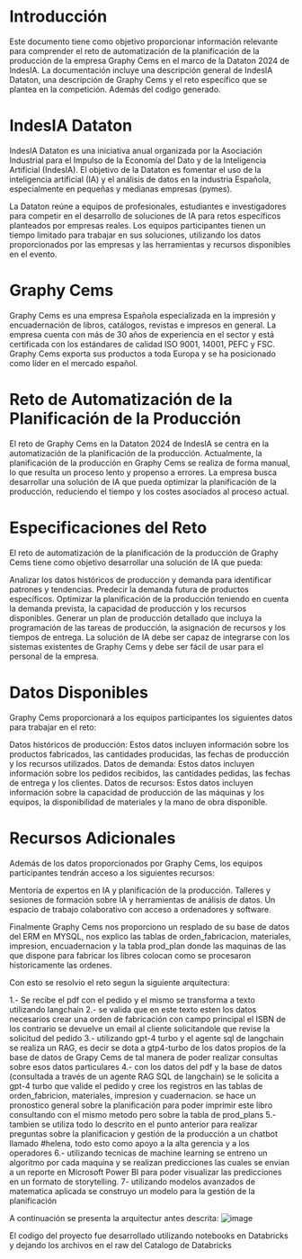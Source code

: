 # Introducción

Este documento tiene como objetivo proporcionar información relevante para comprender el reto de automatización de la planificación de la producción de la empresa Graphy Cems en el marco de la Dataton 2024 de IndesIA. La documentación incluye una descripción general de IndesIA Dataton, una descripción de Graphy Cems y el reto específico que se plantea en la competición. Además del codigo generado.

# IndesIA Dataton

IndesIA Dataton es una iniciativa anual organizada por la Asociación Industrial para el Impulso de la Economía del Dato y de la Inteligencia Artificial (IndesIA). El objetivo de la Dataton es fomentar el uso de la inteligencia artificial (IA) y el análisis de datos en la industria Española, especialmente en pequeñas y medianas empresas (pymes).

La Dataton reúne a equipos de profesionales, estudiantes e investigadores para competir en el desarrollo de soluciones de IA para retos específicos planteados por empresas reales. Los equipos participantes tienen un tiempo limitado para trabajar en sus soluciones, utilizando los datos proporcionados por las empresas y las herramientas y recursos disponibles en el evento.

# Graphy Cems

Graphy Cems es una empresa Española especializada en la impresión y encuadernación de libros, catálogos, revistas e impresos en general. La empresa cuenta con más de 30 años de experiencia en el sector y está certificada con los estándares de calidad ISO 9001, 14001, PEFC y FSC. Graphy Cems exporta sus productos a toda Europa y se ha posicionado como líder en el mercado español.

#  Reto de Automatización de la Planificación de la Producción

El reto de Graphy Cems en la Dataton 2024 de IndesIA se centra en la automatización de la planificación de la producción. Actualmente, la planificación de la producción en Graphy Cems se realiza de forma manual, lo que resulta un proceso lento y propenso a errores. La empresa busca desarrollar una solución de IA que pueda optimizar la planificación de la producción, reduciendo el tiempo y los costes asociados al proceso actual.

# Especificaciones del Reto

El reto de automatización de la planificación de la producción de Graphy Cems tiene como objetivo desarrollar una solución de IA que pueda:

Analizar los datos históricos de producción y demanda para identificar patrones y tendencias.
Predecir la demanda futura de productos específicos.
Optimizar la planificación de la producción teniendo en cuenta la demanda prevista, la capacidad de producción y los recursos disponibles.
Generar un plan de producción detallado que incluya la programación de las tareas de producción, la asignación de recursos y los tiempos de entrega.
La solución de IA debe ser capaz de integrarse con los sistemas existentes de Graphy Cems y debe ser fácil de usar para el personal de la empresa.

# Datos Disponibles

Graphy Cems proporcionará a los equipos participantes los siguientes datos para trabajar en el reto:

Datos históricos de producción: Estos datos incluyen información sobre los productos fabricados, las cantidades producidas, las fechas de producción y los recursos utilizados.
Datos de demanda: Estos datos incluyen información sobre los pedidos recibidos, las cantidades pedidas, las fechas de entrega y los clientes.
Datos de recursos: Estos datos incluyen información sobre la capacidad de producción de las máquinas y los equipos, la disponibilidad de materiales y la mano de obra disponible.

# Recursos Adicionales

Además de los datos proporcionados por Graphy Cems, los equipos participantes tendrán acceso a los siguientes recursos:

Mentoría de expertos en IA y planificación de la producción.
Talleres y sesiones de formación sobre IA y herramientas de análisis de datos.
Un espacio de trabajo colaborativo con acceso a ordenadores y software.

Finalmente Graphy Cems nos proporciono un resplado de su base de datos del ERM en MYSQL, nos explico las tablas de orden_fabricacion, materiales, impresion, encuadernacion y la tabla prod_plan donde las maquinas de las que dispone para fabricar los libres colocan como se procesaron historicamente las ordenes.

Con esto se resolvio el reto segun la siguiente arquitectura:

1.- Se recibe el pdf con el pedido y el mismo se transforma a texto utilizando langchain 
2.- se valida que en este texto esten los datos necesarios crear una orden de fabricación con campo principal el ISBN de los contrario se devuelve un email al cliente solicitandole que revise la solicitud del pedido
3.- utilizando gpt-4 turbo y el agente sql de langchain se realiza un RAG, es decir se dota a gtp4-turbo de los datos propios de la base de datos de Grapy Cems de tal manera de poder realizar consultas sobre esos datos particulares
4.- con los datos del pdf y la base de datos (consultada a través de un agente RAG SQL de langchain) se le solicita a gpt-4 turbo que valide el pedido y cree los registros en las tablas de orden_fabricion, materiales, impresion y cuadernacion. se hace un pronostico general sobre la planificación para poder imprimir este libro consultando con el mismo metodo pero sobre la tabla de prod_plans
5.- tambien se utiliza todo lo descrito en el punto anterior para realizar preguntas sobre la planificacion y gestión de la producción a un chatbot llamado #helena, todo esto como apoyo a la alta gerencia y a los operadores
6.- utilizando tecnicas de machine learning se entreno un algoritmo por cada maquina y se realizan predicciones las cuales se envian a un reporte en Microsoft Power BI para poder visualizar las predicciones en un formato de storytelling.
7- utilizando modelos avanzados de matematica aplicada se construyo un modelo para la gestión de la planificación

A continuación se presenta la arquitectur antes descrita:
![image](https://github.com/pbonillor/DatatonIndesa2024/assets/42980042/fe9e4dd3-8306-449e-9473-7e04de7211ed)

El codigo del proyecto fue desarrollado utilizando notebooks en Databricks y dejando los archivos en el raw del Catalogo de Databricks





